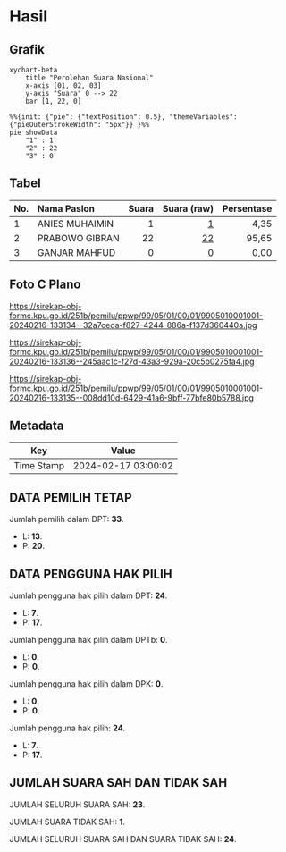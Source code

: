 # Hasil

## Grafik

```mermaid
xychart-beta
    title "Perolehan Suara Nasional"
    x-axis [01, 02, 03]
    y-axis "Suara" 0 --> 22
    bar [1, 22, 0]
```

```mermaid
%%{init: {"pie": {"textPosition": 0.5}, "themeVariables": {"pieOuterStrokeWidth": "5px"}} }%%
pie showData
    "1" : 1
    "2" : 22
    "3" : 0
```

## Tabel

| No. | Nama Paslon    | Suara | Suara (raw) | Persentase |
|:--- |:-------------- | -----:| -----------:| ----------:|
| 1   | ANIES MUHAIMIN | 1     | [1][p-1]    | 4,35       |
| 2   | PRABOWO GIBRAN | 22    | [22][p-2]   | 95,65      |
| 3   | GANJAR MAHFUD  | 0     | [0][p-3]    | 0,00       |


[p-1]: https://github.com/gigit-pemilu/pemilu-2024/blob/main/pilpres/hitung-suara/sub/99-luar-negeri/sub/05-amman-yordania/sub/01-amman-yordania/sub/0001-amman-yordania/sub/001-pos-001/sub/paslon-1.txt
[p-2]: https://github.com/gigit-pemilu/pemilu-2024/blob/main/pilpres/hitung-suara/sub/99-luar-negeri/sub/05-amman-yordania/sub/01-amman-yordania/sub/0001-amman-yordania/sub/001-pos-001/sub/paslon-2.txt
[p-3]: https://github.com/gigit-pemilu/pemilu-2024/blob/main/pilpres/hitung-suara/sub/99-luar-negeri/sub/05-amman-yordania/sub/01-amman-yordania/sub/0001-amman-yordania/sub/001-pos-001/sub/paslon-3.txt

## Foto C Plano

https://sirekap-obj-formc.kpu.go.id/251b/pemilu/ppwp/99/05/01/00/01/9905010001001-20240216-133134--32a7ceda-f827-4244-886a-f137d360440a.jpg

https://sirekap-obj-formc.kpu.go.id/251b/pemilu/ppwp/99/05/01/00/01/9905010001001-20240216-133136--245aac1c-f27d-43a3-929a-20c5b0275fa4.jpg

https://sirekap-obj-formc.kpu.go.id/251b/pemilu/ppwp/99/05/01/00/01/9905010001001-20240216-133135--008dd10d-6429-41a6-9bff-77bfe80b5788.jpg


## Metadata

| Key        | Value               |
| ---------- | ------------------- |
| Time Stamp | 2024-02-17 03:00:02 |


## DATA PEMILIH TETAP

Jumlah pemilih dalam DPT: **33**.
 * L: **13**.
 * P: **20**.

## DATA PENGGUNA HAK PILIH

Jumlah pengguna hak pilih dalam DPT: **24**.
 * L: **7**.
 * P: **17**.

Jumlah pengguna hak pilih dalam DPTb: **0**.
 * L: **0**.
 * P: **0**.

Jumlah pengguna hak pilih dalam DPK: **0**.
 * L: **0**.
 * P: **0**.

Jumlah pengguna hak pilih: **24**.
 * L: **7**.
 * P: **17**.

## JUMLAH SUARA SAH DAN TIDAK SAH

JUMLAH SELURUH SUARA SAH: **23**.

JUMLAH SUARA TIDAK SAH: **1**.

JUMLAH SELURUH SUARA SAH DAN SUARA TIDAK SAH: **24**.


